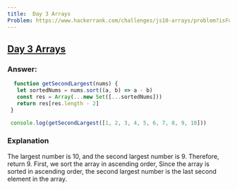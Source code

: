 ```yaml
---
title:  Day 3 Arrays
Problem: https://www.hackerrank.com/challenges/js10-arrays/problem?isFullScreen=true
---
```

## [Day 3 Arrays](https://www.hackerrank.com/challenges/js10-arrays/problem?isFullScreen=true)
### **Answer:**

 ```js
   function getSecondLargest(nums) {
    let sortedNums = nums.sort((a, b) => a - b)
    const res = Array(...new Set([...sortedNums]))
    return res[res.length - 2]
  }

  console.log(getSecondLargest([1, 2, 3, 4, 5, 6, 7, 8, 9, 10]))

  ```
  
### **Explanation**

The largest number is 10, and the second largest number is 9. Therefore, return 9. First, we sort the array in ascending order, Since the array is sorted in ascending order, the second largest number is the last second element in the array.